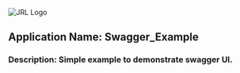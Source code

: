 ![JRL Logo](http://jimmyloforti.com/_common/images/jrl_logo2.png)

## Application Name: Swagger_Example
### Description: Simple example to demonstrate swagger UI.






